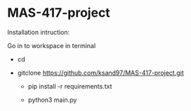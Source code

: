 # MAS-417-project


Installation intruction:

Go in to workspace in terminal
- cd <DIRECTORY>

- gitclone https://github.com/ksand97/MAS-417-project.git

  - pip install -r requirements.txt
  
  - python3 main.py






